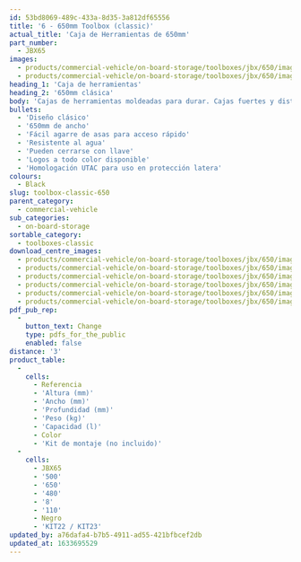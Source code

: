 ```yaml
---
id: 53bd8069-489c-433a-8d35-3a812df65556
title: '6 - 650mm Toolbox (classic)'
actual_title: 'Caja de Herramientas de 650mm'
part_number:
  - JBX65
images:
  - products/commercial-vehicle/on-board-storage/toolboxes/jbx/650/images-lr/Product_Image_776x776_(518x518_focus_area)-JBX65_01.jpg
  - products/commercial-vehicle/on-board-storage/toolboxes/jbx/650/images-lr/Product_Image_776x776_(518x518_focus_area)-JBX65_02.jpg
heading_1: 'Caja de herramientas'
heading_2: '650mm clásica'
body: 'Cajas de herramientas moldeadas para durar. Cajas fuertes y distintivas para vehículos comerciales en una amplia gama de tamaños.'
bullets:
  - 'Diseño clásico'
  - '650mm de ancho'
  - 'Fácil agarre de asas para acceso rápido'
  - 'Resistente al agua'
  - 'Pueden cerrarse con llave'
  - 'Logos a todo color disponible'
  - 'Homologación UTAC para uso en protección latera'
colours:
  - Black
slug: toolbox-classic-650
parent_category:
  - commercial-vehicle
sub_categories:
  - on-board-storage
sortable_category:
  - toolboxes-classic
download_centre_images:
  - products/commercial-vehicle/on-board-storage/toolboxes/jbx/650/images-hr/JBX65_001.jpg
  - products/commercial-vehicle/on-board-storage/toolboxes/jbx/650/images-hr/JBX65_002.jpg
  - products/commercial-vehicle/on-board-storage/toolboxes/jbx/650/images-hr/JBX65_003.jpg
  - products/commercial-vehicle/on-board-storage/toolboxes/jbx/650/images-hr/JBX65_004.jpg
  - products/commercial-vehicle/on-board-storage/toolboxes/jbx/650/images-hr/JBX65_005.jpg
  - products/commercial-vehicle/on-board-storage/toolboxes/jbx/650/images-hr/JBX65_03.jpg
pdf_pub_rep:
  -
    button_text: Change
    type: pdfs_for_the_public
    enabled: false
distance: '3'
product_table:
  -
    cells:
      - Referencia
      - 'Altura (mm)'
      - 'Ancho (mm)'
      - 'Profundidad (mm)'
      - 'Peso (kg)'
      - 'Capacidad (l)'
      - Color
      - 'Kit de montaje (no incluido)'
  -
    cells:
      - JBX65
      - '500'
      - '650'
      - '480'
      - '8'
      - '110'
      - Negro
      - 'KIT22 / KIT23'
updated_by: a76dafa4-b7b5-4911-ad55-421bfbcef2db
updated_at: 1633695529
---
```

